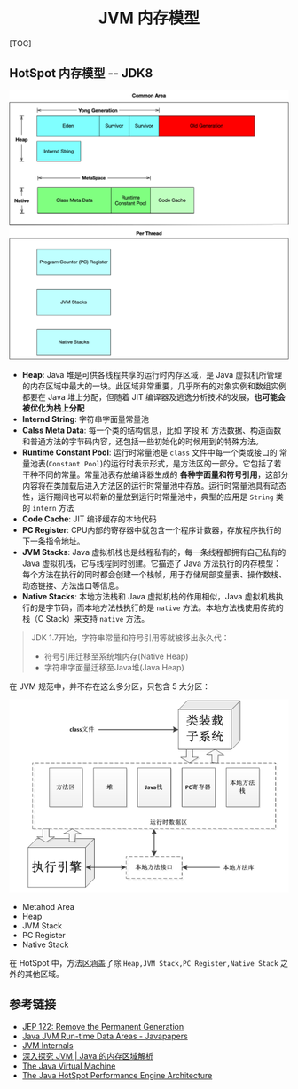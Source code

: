 <h1 align="center">JVM 内存模型</h1>

[TOC]

## HotSpot 内存模型 -- JDK8

<img src="./images/2019-04-12-11-21-50.png" alt="image" style="zoom:50%;" />

 - **Heap**: Java 堆是可供各线程共享的运行时内存区域，是 Java 虚拟机所管理的内存区域中最大的一块。此区域非常重要，几乎所有的对象实例和数组实例都要在 Java 堆上分配，但随着 JIT 编译器及逃逸分析技术的发展，**也可能会被优化为栈上分配**
 - **Internd String**: 字符串字面量常量池
 - **Calss Meta Data**: 每一个类的结构信息，比如 字段 和 方法数据、构造函数和普通方法的字节码内容，还包括一些初始化的时候用到的特殊方法。
 - **Runtime Constant Pool**: 运行时常量池是 `class` 文件中每一个类或接口的 常量池表(`Constant Pool`)的运行时表示形式，是方法区的一部分。它包括了若干种不同的常量。常量池表存放编译器生成的 **各种字面量和符号引用**，这部分内容将在类加载后进入方法区的运行时常量池中存放。运行时常量池具有动态性，运行期间也可以将新的量放到运行时常量池中，典型的应用是 `String` 类的 `intern` 方法
 - **Code Cache**: JIT 编译缓存的本地代码
 - **PC Register**: CPU内部的寄存器中就包含一个程序计数器，存放程序执行的下一条指令地址。
 - **JVM Stacks**: Java 虚拟机栈也是线程私有的，每一条线程都拥有自己私有的Java 虚拟机栈，它与线程同时创建。它描述了 Java 方法执行的内存模型：每个方法在执行的同时都会创建一个栈帧，用于存储局部变量表、操作数栈、动态链接、方法出口等信息。
 - **Native Stacks**: 本地方法栈和 Java 虚拟机栈的作用相似，Java 虚拟机栈执行的是字节码，而本地方法栈执行的是 `native` 方法。本地方法栈使用传统的栈（C Stack）来支持 `native` 方法。

> JDK 1.7开始，字符串常量和符号引用等就被移出永久代：
> - 符号引用迁移至系统堆内存(Native Heap)
> - 字符串字面量迁移至Java堆(Java Heap)

在 JVM 规范中，并不存在这么多分区，只包含 5 大分区：

![image](./images/jvm-architecture.png)

 - Metahod Area
 - Heap
 - JVM Stack
 - PC Register
 - Native Stack

在 HotSpot 中，方法区涵盖了除 `Heap,JVM Stack,PC Register,Native Stack` 之外的其他区域。

## 参考链接

- [JEP 122: Remove the Permanent Generation](http://openjdk.java.net/jeps/122)
- [Java JVM Run-time Data Areas - Javapapers](https://javapapers.com/core-java/java-jvm-run-time-data-areas/#Run_time_Constant_Pool)
- [JVM Internals](http://blog.jamesdbloom.com/JVMInternals.html#constant_pool)
- [深入探究 JVM | Java 的内存区域解析](https://www.sczyh30.com/posts/Java/jvm-memory/)
- [The Java Virtual Machine](http://www.artima.com/insidejvm/ed2/jvm2.html)
- [The Java HotSpot Performance Engine Architecture](https://www.oracle.com/technetwork/java/whitepaper-135217.html)
